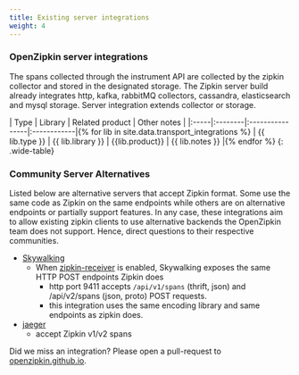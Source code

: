 ```yaml
---
title: Existing server integrations
weight: 4
---
```


### OpenZipkin server integrations
The spans collected through the instrument API are collected by the zipkin collector and stored in the designated storage.
The Zipkin server build already integrates http, kafka, rabbitMQ collectors, cassandra, elasticsearch and mysql storage.
Server integration extends collector or storage.

| Type | Library | Related product | Other notes |
|:-----|:--------|:----------------|:------------|{% for lib in site.data.transport_integrations %}
| {{ lib.type }} | {{ lib.library }} | {{lib.product}} | {{ lib.notes }} |{% endfor %}
{: .wide-table}



### Community Server Alternatives
Listed below are alternative servers that accept Zipkin format. Some use the same code as Zipkin on the same endpoints while others are on alternative endpoints or partially support features. In any case, these integrations aim to allow existing zipkin clients to use alternative backends the OpenZipkin team does not support. Hence, direct questions to their respective communities.
    
 - [Skywalking](https://github.com/apache/incubator-skywalking)
   - When [zipkin-receiver](https://github.com/apache/incubator-skywalking/blob/master/docs/en/setup/backend/backend-receivers.md) is enabled, Skywalking exposes the same HTTP POST endpoints Zipkin does
     - http port 9411 accepts `/api/v1/spans` (thrift, json) and /api/v2/spans (json, proto) POST requests.
     - this integration uses the same encoding library and same endpoints as zipkin does.
 - [jaeger](https://github.com/jaegertracing/jaeger)
   - accept Zipkin v1/v2 spans 



Did we miss an integration? Please open a pull-request to
[openzipkin.github.io](https://github.com/openzipkin/openzipkin.github.io).

